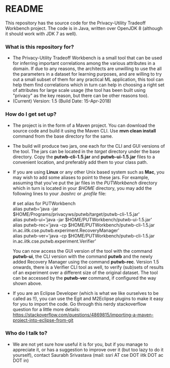 # README #

This repository has the source code for the Privacy-Utility Tradeoff Workbench project. The code is in Java, written over OpenJDK 8 (although it should work with JDK 7 as well).

### What is this repository for? ###

* The Privacy-Utility Tradeoff Workbench is a small tool that can be used for inferring important correlations among the various attributes in a domain. If due to any reasons, the architects are unwilling to use the all the parameters in a dataset for learning purposes, and are willing to try out a small subset of them for any practical ML application, this tool can help them find correlations which in turn can help in choosing a right set of attributes for large scale usage (the tool has been built using "privacy" as the key reason, but there can be other reasons too).
* (Current) Version: 1.5 (Build Date: 15-Apr-2018)

### How do I get set up? ###

* The project is in the form of a Maven project. You can download the source code and build it using the Maven CLI. Use __mvn clean install__ command from the base directory for the same.
* The build will produce two jars, one each for the CLI and GUI versions of the tool. The jars can be located in the _target_ directory under the base directory. Copy the __putwb-cli-1.5.jar__ and __putwb-ui-1.5.jar__ files to a convenient location, and preferably add them to your class path.
* If you are using __Linux__ or any other Unix based system such as __Mac__, you may wish to add some aliases to point to these jars. For example, assuming that you've put the jar files in the _PUTWorkbench_ directory which in turn is located in your _$HOME_ directory, you may add the following lines to your _.bashrc_ or _.profile_ file:

  \# set alias for PUTWorkbench  
  alias putwb='java -jar $HOME/Programs/privacyws/putwb/target/putwb-cli-1.5.jar'  
  alias putwb-ui='java -jar $HOME/PUTWorkbench/putwb-ui-1.5.jar'  
  alias putwb-rec='java -cp $HOME/PUTWorkbench/putwb-cli-1.5.jar in.ac.iitk.cse.putwb.experiment.RecoveryManager'  
  alias putwb-ver='java -cp $HOME/PUTWorkbench/putwb-cli-1.5.jar in.ac.iitk.cse.putwb.experiment.Verifier'

  You can now access the GUI version of the tool with the command __putwb-ui__, the CLI version with the command __putwb__ and the newly added Recovery Manager using the command __putwb-rec__. Version 1.5 onwards, there is a Verifier CLI tool as well, to verify (sub)sets of results of an experiment over a different size of the original dataset. The tool can be accessed by the __putwb-ver__ command, if configured the way shown above. 
* If you are an Eclipse Developer (which is what we like ourselves to be called as !!), you can use the Egit and M2Eclipse plugins to make it easy for you to import the code. Go through this nerdy stackoverflow question for a little more details:
https://stackoverflow.com/questions/4869815/importing-a-maven-project-into-eclipse-from-git

### Who do I talk to? ###

* We are not yet sure how useful it is for you, but if you manage to appreciate it, or has a suggestion to improve over it (but too lazy to do it yourself), contact Saurabh Srivastava (mail: ssri AT cse DOT iitk DOT ac DOT in)